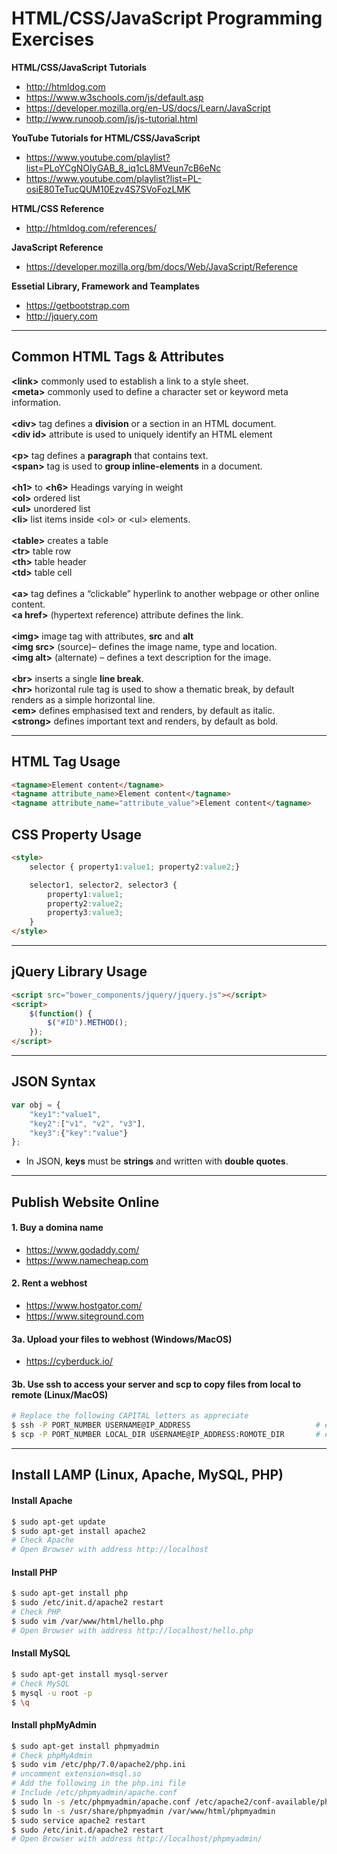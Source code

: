 # HTML/CSS/JavaScript Programming Exercises

**HTML/CSS/JavaScript Tutorials**
* http://htmldog.com
* https://www.w3schools.com/js/default.asp
* https://developer.mozilla.org/en-US/docs/Learn/JavaScript
* http://www.runoob.com/js/js-tutorial.html

**YouTube Tutorials for HTML/CSS/JavaScript**
* https://www.youtube.com/playlist?list=PLoYCgNOIyGAB_8_iq1cL8MVeun7cB6eNc
* https://www.youtube.com/playlist?list=PL-osiE80TeTucQUM10Ezv4S7SVoFozLMK

**HTML/CSS Reference**
* http://htmldog.com/references/

**JavaScript Reference**
* https://developer.mozilla.org/bm/docs/Web/JavaScript/Reference

**Essetial Library, Framework and Teamplates**
* https://getbootstrap.com
* http://jquery.com

---

## Common HTML Tags & Attributes

**&lt;link&gt;** commonly used to establish a link to a style sheet.<br>
**&lt;meta&gt;** commonly used to define a character set or keyword meta information.<br>
<br>
**&lt;div&gt;** tag defines a **division** or a section in an HTML document.<br>
**&lt;div id&gt;** attribute is used to uniquely identify an HTML element<br>
<br>
**&lt;p&gt;** tag defines a **paragraph** that contains text.<br>
**&lt;span&gt;** tag is used to **group inline-elements** in a document.<br>
<br>
**&lt;h1&gt;** to **&lt;h6&gt;** Headings varying in weight<br>
**&lt;ol&gt;** ordered list<br>
**&lt;ul&gt;** unordered list<br>
**&lt;li&gt;** list items inside &lt;ol&gt; or &lt;ul&gt; elements.<br>
<br>
**&lt;table&gt;** creates a table<br>
**&lt;tr&gt;** table row<br>
**&lt;th&gt;** table header<br>
**&lt;td&gt;** table cell<br>
<br>
**&lt;a&gt;** tag defines a “clickable” hyperlink to another webpage or other online content.<br>
**&lt;a href&gt;** (hypertext reference) attribute defines the link.<br>
<br>
**&lt;img&gt;** image tag with attributes, **src** and **alt**<br>
**&lt;img src&gt;** (source)– defines the image name, type and location.<br>
**&lt;img alt&gt;** (alternate) – defines a text description for the image.<br>
<br>
**&lt;br&gt;** inserts a single **line break**.<br>
**&lt;hr&gt;** horizontal rule tag is used to show a thematic break, by default renders as a simple horizontal line.<br>
**&lt;em&gt;** defines emphasised text and renders, by default as italic.<br>
**&lt;strong&gt;** defines important text and renders, by default as bold.<br>

---

## HTML Tag Usage
```html
<tagname>Element content</tagname>
<tagname attribute_name>Element content</tagname>
<tagname attribute_name="attribute_value">Element content</tagname>
```

## CSS Property Usage
```html
<style>
    selector { property1:value1; property2:value2;}

    selector1, selector2, selector3 {
        property1:value1;
        property2:value2;
        property3:value3;
    }
</style>
```

---

## jQuery Library Usage
```html
<script src="bower_components/jquery/jquery.js"></script>
<script>
    $(function() {
        $("#ID").METHOD();
    });
</script>
```

---

## JSON Syntax
```js
var obj = {
    "key1":"value1",
    "key2":["v1", "v2", "v3"],
    "key3":{"key":"value"}
};
```
* In JSON, **keys** must be **strings** and written with **double quotes**.

---

## Publish Website Online
#### 1. Buy a domina name
* https://www.godaddy.com/
* https://www.namecheap.com

#### 2. Rent a webhost
* https://www.hostgator.com/
* https://www.siteground.com

#### 3a. Upload your files to webhost (Windows/MacOS)
* https://cyberduck.io/

#### 3b. Use **ssh** to access your server and **scp** to copy files from local to remote (Linux/MacOS)
```sh
# Replace the following CAPITAL letters as appreciate
$ ssh -P PORT_NUMBER USERNAME@IP_ADDRESS                            # ex. ssh -P 2222 abc@123.123.1.1
$ scp -P PORT_NUMBER LOCAL_DIR USERNAME@IP_ADDRESS:ROMOTE_DIR       # ex. scp -P 2222 ./file abc@123.123.1.1:~/
```

---

## Install LAMP (Linux, Apache, MySQL, PHP)
#### Install Apache
```sh
$ sudo apt-get update
$ sudo apt-get install apache2
# Check Apache
# Open Browser with address http://localhost
```

#### Install PHP
```sh
$ sudo apt-get install php
$ sudo /etc/init.d/apache2 restart
# Check PHP
$ sudo vim /var/www/html/hello.php
# Open Browser with address http://localhost/hello.php
```

#### Install MySQL
```sh
$ sudo apt-get install mysql-server
# Check MySQL
$ mysql -u root -p
$ \q
```

#### Install phpMyAdmin
```sh
$ sudo apt-get install phpmyadmin
# Check phpMyAdmin
$ sudo vim /etc/php/7.0/apache2/php.ini
# uncomment extension=msql.so
# Add the following in the php.ini file
# Include /etc/phpmyadmin/apache.conf
$ sudo ln -s /etc/phpmyadmin/apache.conf /etc/apache2/conf-available/phpmyadmin.conf
$ sudo ln -s /usr/share/phpmyadmin /var/www/html/phpmyadmin
$ sudo service apache2 restart
$ sudo /etc/init.d/apache2 restart
# Open Browser with address http://localhost/phpmyadmin/
```
